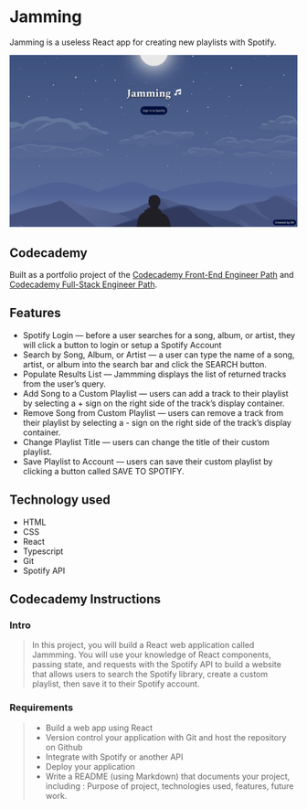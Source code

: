 # Jamming

Jamming is a useless React app for creating new playlists with Spotify.

![demo](https://raw.githubusercontent.com/rkadlick/jamming-spotify/main/public/screenshot.jpg)

## Codecademy

Built as a portfolio project of the [Codecademy Front-End Engineer Path](https://www.codecademy.com/career-journey/front-end-engineer) and [Codecademy Full-Stack Engineer Path](https://www.codecademy.com/career-journey/full-stack-engineer).

## Features

* Spotify Login — before a user searches for a song, album, or artist, they will click a button to login or setup a Spotify Account
* Search by Song, Album, or Artist — a user can type the name of a song, artist, or album into the search bar and click the SEARCH button.
* Populate Results List — Jammming displays the list of returned tracks from the user’s query.
* Add Song to a Custom Playlist — users can add a track to their playlist by selecting a + sign on the right side of the track’s display container.
* Remove Song from Custom Playlist — users can remove a track from their playlist by selecting a - sign on the right side of the track’s display container.
* Change Playlist Title — users can change the title of their custom playlist.
* Save Playlist to Account — users can save their custom playlist by clicking a button called SAVE TO SPOTIFY.

## Technology used

* HTML
* CSS
* React
* Typescript
* Git
* Spotify API

## Codecademy Instructions

### Intro

> In this project, you will build a React web application called Jammming. You will use your knowledge of React components, passing state, and requests with the Spotify API to build a website that allows users to search the Spotify library, create a custom playlist, then save it to their Spotify account.

### Requirements

> * Build a web app using React
> * Version control your application with Git and host the repository on Github
> * Integrate with Spotify or another API
> * Deploy your application
> * Write a README (using Markdown) that documents your project, including : Purpose of project, technologies used, features, future work.